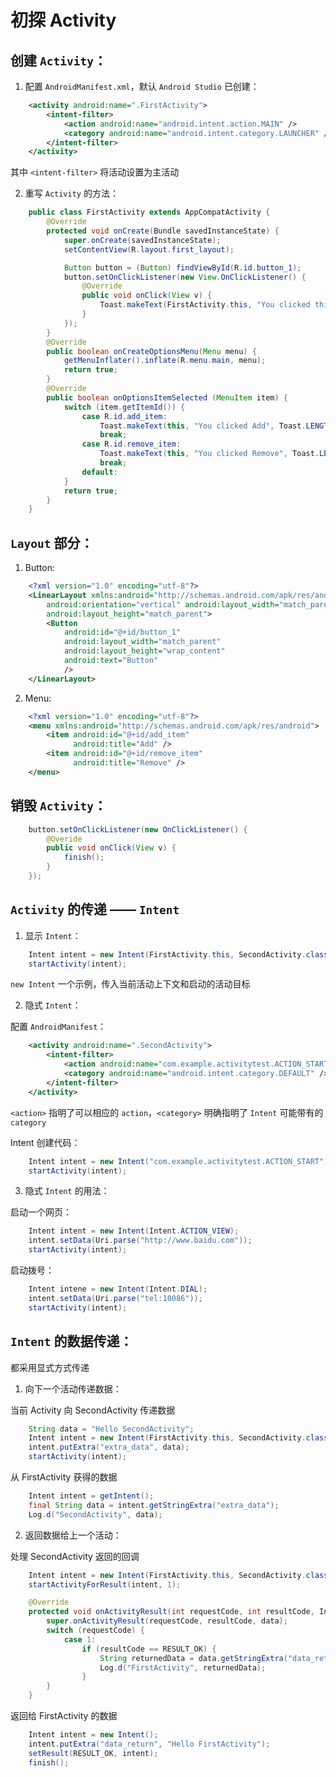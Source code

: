 # 初探 Activity

## 创建 `Activity`：

1. 配置 `AndroidManifest.xml`，默认 `Android Studio` 已创建：

``` xml
    <activity android:name=".FirstActivity">
        <intent-filter>
            <action android:name="android.intent.action.MAIN" />
            <category android:name="android.intent.category.LAUNCHER" />
        </intent-filter>
    </activity>
```

其中 `<intent-filter>` 将活动设置为主活动

2. 重写 `Activity` 的方法：

``` java
    public class FirstActivity extends AppCompatActivity {
        @Override
        protected void onCreate(Bundle savedInstanceState) {
            super.onCreate(savedInstanceState);
            setContentView(R.layout.first_layout);

            Button button = (Button) findViewById(R.id.button_1);
            button.setOnClickListener(new View.OnClickListener() {
                @Override
                public void onClick(View v) {
                    Toast.makeText(FirstActivity.this, "You clicked this button", Toast.LENGTH_SHORT).show();
                }
            });
        }
        @Override
        public boolean onCreateOptionsMenu(Menu menu) {
            getMenuInflater().inflate(R.menu.main, menu);
            return true;
        }
        @Override
        public boolean onOptionsItemSelected (MenuItem item) {
            switch (item.getItemId()) {
                case R.id.add_item:
                    Toast.makeText(this, "You clicked Add", Toast.LENGTH_SHORT).show();
                    break;
                case R.id.remove_item:
                    Toast.makeText(this, "You clicked Remove", Toast.LENGTH_SHORT).show();
                    break;
                default:
            }
            return true;
        }
    }
```


## `Layout` 部分：

1. Button:

```xml
    <?xml version="1.0" encoding="utf-8"?>
    <LinearLayout xmlns:android="http://schemas.android.com/apk/res/android"
        android:orientation="vertical" android:layout_width="match_parent"
        android:layout_height="match_parent">
        <Button
            android:id="@+id/button_1"
            android:layout_width="match_parent"
            android:layout_height="wrap_content"
            android:text="Button"
            />
    </LinearLayout>
```

2. Menu:

```xml
    <?xml version="1.0" encoding="utf-8"?>
    <menu xmlns:android="http://schemas.android.com/apk/res/android">
        <item android:id="@+id/add_item"
              android:title="Add" />
        <item android:id="@+id/remove_item"
              android:title="Remove" />
    </menu>
```

## 销毁 `Activity`：

``` java
    button.setOnClickListener(new OnClickListener() {
        @Overide
        public void onClick(View v) {
            finish();
        }
    });
```

## `Activity` 的传递 —— `Intent`

1. 显示 `Intent`：

``` java
    Intent intent = new Intent(FirstActivity.this, SecondActivity.class);
    startActivity(intent);
```

`new Intent` 一个示例，传入当前活动上下文和启动的活动目标

2. 隐式 `Intent`：

配置 `AndroidManifest`：

``` xml
    <activity android:name=".SecondActivity">
        <intent-filter>
            <action android:name="com.example.activitytest.ACTION_START" />
            <category android:name="android.intent.category.DEFAULT" />
        </intent-filter>
    </activity>
```

`<action>` 指明了可以相应的 `action`，`<category>` 明确指明了 `Intent` 可能带有的 `category`

Intent 创建代码：

``` java
    Intent intent = new Intent("com.example.activitytest.ACTION_START");
    startActivity(intent);
```

3. 隐式 `Intent` 的用法：

启动一个网页：

``` java
    Intent intent = new Intent(Intent.ACTION_VIEW);
    intent.setData(Uri.parse("http://www.baidu.com"));
    startActivity(intent);
```

启动拨号：

``` java
    Intent intene = new Intent(Intent.DIAL);
    intent.setData(Uri.parse("tel:10086"));
    startActivity(intent);
```

## `Intent`  的数据传递：

都采用显式方式传递

1. 向下一个活动传递数据：

当前 Activity 向 SecondActivity 传递数据

``` java
    String data = "Hello SecondActivity";
    Intent intent = new Intent(FirstActivity.this, SecondActivity.class);
    intent.putExtra("extra_data", data);
    startActivity(intent);
```

从 FirstActivity 获得的数据

``` java
    Intent intent = getIntent();
    final String data = intent.getStringExtra("extra_data");
    Log.d("SecondActivity", data);
```

2. 返回数据给上一个活动：

处理 SecondActivity 返回的回调

``` java
    Intent intent = new Intent(FirstActivity.this, SecondActivity.class);
    startActivityForResult(intent, 1);
```

``` java
    @Override
    protected void onActivityResult(int requestCode, int resultCode, Intent data) {
        super.onActivityResult(requestCode, resultCode, data);
        switch (requestCode) {
            case 1:
                if (resultCode == RESULT_OK) {
                    String returnedData = data.getStringExtra("data_return");
                    Log.d("FirstActivity", returnedData);
                }
        }
    }
```

返回给 FirstActivity 的数据

``` java
    Intent intent = new Intent();
    intent.putExtra("data_return", "Hello FirstActivity");
    setResult(RESULT_OK, intent);
    finish();
```









